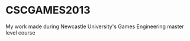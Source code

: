 CSCGAMES2013
============

My work made during Newcastle University's Games Engineering master level course
